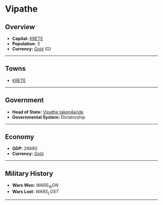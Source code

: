 # Vipathe

## Overview

- **Capital:** [KRETE](KRETE)
- **Population:** 3
- **Currency:** [Gold](Gold) (G)

---

## Towns

- [KRETE](KRETE)

---

## Government

- **Head of State:** [Vipathe taken4aride](taken4aride)
- **Governmental System:** Dictatorship

---

## Economy

- **GDP:** 2689G
- **Currency:** [Gold](Gold)

---

## Military History

- **Wars Won:** $WARS_WON$
- **Wars Lost:** $WARS_LOST$

---


